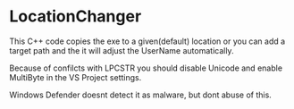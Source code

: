 # LocationChanger
This C++ code copies the exe to a given(default) location or you can add a target path and the it will adjust the UserName automatically.


Because of confilcts with LPCSTR you should disable Unicode and enable MultiByte in the VS Project settings.

Windows Defender doesnt detect it as malware, but dont abuse of this.
